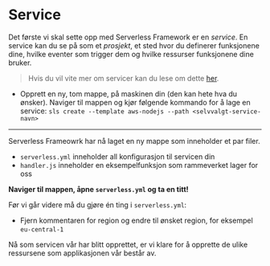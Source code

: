 # Service
Det første vi skal sette opp med Serverless Framework er en *service*. En service kan du se på som et *prosjekt*, et sted hvor du definerer funksjonene dine, hvilke eventer som trigger dem og hvilke ressurser funksjonene dine bruker.

>Hvis du vil vite mer om servicer kan du lese om dette [her](https://serverless.com/framework/docs/providers/aws/guide/services/).

- Opprett en ny, tom mappe, på maskinen din (den kan hete hva du ønsker). Naviger til mappen og kjør følgende kommando for å lage en service: `sls create --template aws-nodejs --path <selvvalgt-service-navn>`

---

Serverless Frameowrk har nå laget en ny mappe som inneholder et par filer.

- `serverless.yml` inneholder all konfigurasjon til servicen din
- `handler.js` inneholder en eksempelfunksjon som rammeverket lager for oss

**Naviger til mappen, åpne `serverless.yml` og ta en titt!**

Før vi går videre må du gjøre én ting i `serverless.yml`:

- Fjern kommentaren for region og endre til ønsket region, for eksempel `eu-central-1`

Nå som servicen vår har blitt opprettet, er vi klare for å opprette de ulike ressursene som applikasjonen vår består av.